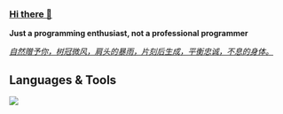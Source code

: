 ### [Hi there 👋](https://beriholic.xyz)

**Just a programming enthusiast, not a professional programmer**

_<u>自然赠予你，树冠微风，肩头的暴雨，片刻后生成，平衡忠诚，不息的身体。</u>_

## Languages & Tools

<p align="left">
  <a href="https://skillicons.dev">
    <img src="https://skillicons.dev/icons?i=neovim,go,java,kotlin,react,vue,tailwind,arch" />
  </a>
</p>




